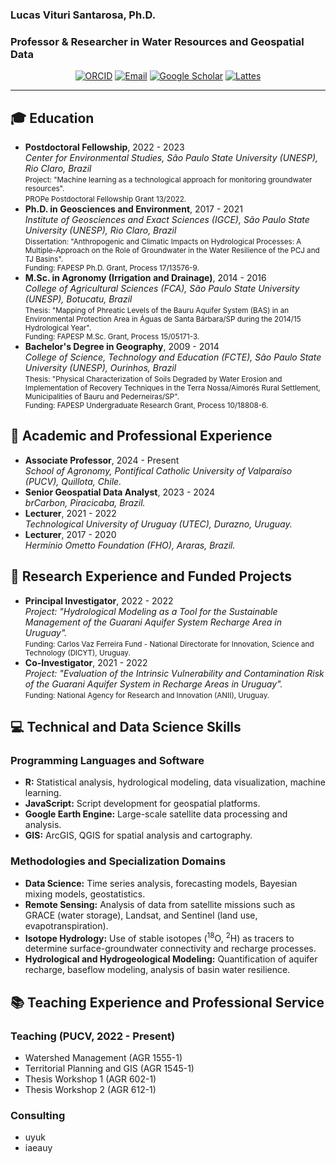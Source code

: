 <p align="center">
  <h3>Lucas Vituri Santarosa, Ph.D.</h1>
  <h3>Professor & Researcher in Water Resources and Geospatial Data</h3>
</td>
</tr>

<p align="center">
  <a href="https://orcid.org/0000-0001-7180-7715" target="_blank"><img src="https://img.shields.io/badge/ORCID-0000--0001--7180--7715-A6CE39?style=for-the-badge&logo=orcid&logoColor=white" alt="ORCID"/></a>
  <a href="mailto:lucasviturisantarosa@gmail.com"><img src="https://img.shields.io/badge/Email-Contact_Me-D14836?style=for-the-badge&logo=gmail&logoColor=white" alt="Email"/></a>
  <a href="https://scholar.google.com/citations?user=cu3ygKsAAAAJ&hl=pt-BR" target="_blank"><img src="https://img.shields.io/badge/Google_Scholar-4285F4?style=for-the-badge&logo=google-scholar&logoColor=white" alt="Google Scholar"/></a>
  <a href="http://lattes.cnpq.br/6956823206144420 target="_blank"><img src="https://img.shields.io/badge/Google_Scholar-4285F4?style=for-the-badge&logo=google-scholar&logoColor=white" alt="Lattes"/></a>
</p>

---

## 🎓 Education

<ul>
    <li>
    <strong>Postdoctoral Fellowship</strong>, 2022 - 2023<br>
    <em>Center for Environmental Studies, São Paulo State University (UNESP), Rio Claro, Brazil</em><br>
    <small>Project: "Machine learning as a technological approach for monitoring groundwater resources".</small><br>
    <small>PROPe Postdoctoral Fellowship Grant 13/2022.</small>
  </li>
  <li>
    <strong>Ph.D. in Geosciences and Environment</strong>, 2017 - 2021<br>
    <em>Institute of Geosciences and Exact Sciences (IGCE), São Paulo State University (UNESP), Rio Claro, Brazil</em><br>
    <small>Dissertation: "Anthropogenic and Climatic Impacts on Hydrological Processes: A Multiple-Approach on the Role of Groundwater in the Water Resilience of the PCJ and TJ Basins".<br>
    Funding: FAPESP Ph.D. Grant, Process 17/13576-9.</small>
  </li>
  <li>
    <strong>M.Sc. in Agronomy (Irrigation and Drainage)</strong>, 2014 - 2016<br>
    <em>College of Agricultural Sciences (FCA), São Paulo State University (UNESP), Botucatu, Brazil</em><br>
    <small>Thesis: "Mapping of Phreatic Levels of the Bauru Aquifer System (BAS) in an Environmental Protection Area in Águas de Santa Bárbara/SP during the 2014/15 Hydrological Year".<br>
    Funding: FAPESP M.Sc. Grant, Process 15/05171-3.</small>
  </li>
  <li>
    <strong>Bachelor's Degree in Geography</strong>, 2009 - 2014<br>
    <em>College of Science, Technology and Education (FCTE), São Paulo State University (UNESP), Ourinhos, Brazil</em><br>
    <small>Thesis: "Physical Characterization of Soils Degraded by Water Erosion and Implementation of Recovery Techniques in the Terra Nossa/Aimorés Rural Settlement, Municipalities of Bauru and Pederneiras/SP".<br>
    Funding: FAPESP Undergraduate Research Grant, Process 10/18808-6.</small>
  </li>
</ul>

## 💼 Academic and Professional Experience

<ul>
  <li><strong>Associate Professor</strong>, 2024 - Present<br><em>School of Agronomy, Pontifical Catholic University of Valparaíso (PUCV), Quillota, Chile.</em></li>
  <li><strong>Senior Geospatial Data Analyst</strong>, 2023 - 2024 <br><em>brCarbon, Piracicaba, Brazil.</em></li>
  <li><strong>Lecturer</strong>, 2021 - 2022<br><em>Technological University of Uruguay (UTEC), Durazno, Uruguay.</em></li>
  <li><strong>Lecturer</strong>, 2017 - 2020<br><em>Hermínio Ometto Foundation (FHO), Araras, Brazil.</em></li>
</ul>

## 🔬 Research Experience and Funded Projects

<ul>
  <li>
    <strong>Principal Investigator</strong>, 2022 - 2022<br>
    <em>Project: "Hydrological Modeling as a Tool for the Sustainable Management of the Guarani Aquifer System Recharge Area in Uruguay".</em><br>
    <small>Funding: Carlos Vaz Ferreira Fund - National Directorate for Innovation, Science and Technology (DlCYT), Uruguay.</small>
  </li>
  <li>
    <strong>Co-Investigator</strong>, 2021 - 2022<br>
    <em>Project: "Evaluation of the Intrinsic Vulnerability and Contamination Risk of the Guarani Aquifer System in Recharge Areas in Uruguay".</em><br>
    <small>Funding: National Agency for Research and Innovation (ANII), Uruguay.</small>
  </li>
</ul>

## 💻 Technical and Data Science Skills

### Programming Languages and Software
<ul>
  <li><b>R:</b> Statistical analysis, hydrological modeling, data visualization, machine learning.</li>
  <li><b>JavaScript:</b> Script development for geospatial platforms.</li>
  <li><b>Google Earth Engine:</b> Large-scale satellite data processing and analysis.</li>
  <li><b>GIS:</b> ArcGIS, QGIS for spatial analysis and cartography.</li>
</ul>

### Methodologies and Specialization Domains
<ul>
  <li><b>Data Science:</b> Time series analysis, forecasting models, Bayesian mixing models, geostatistics.</li>
  <li><b>Remote Sensing:</b> Analysis of data from satellite missions such as GRACE (water storage), Landsat, and Sentinel (land use, evapotranspiration).</li>
  <li><b>Isotope Hydrology:</b> Use of stable isotopes (<sup>18</sup>O, <sup>2</sup>H) as tracers to determine surface-groundwater connectivity and recharge processes.</li>
  <li><b>Hydrological and Hydrogeological Modeling:</b> Quantification of aquifer recharge, baseflow modeling, analysis of basin water resilience.</li>
</ul>

## 📚 Teaching Experience and Professional Service

<table width="100%">
<tr>
  
### Teaching (PUCV, 2022 - Present)
<ul>
  <li>Watershed Management (AGR 1555-1)</li>
  <li>Territorial Planning and GIS (AGR 1545-1)</li>
  <li>Thesis Workshop 1 (AGR 602-1)</li>
  <li>Thesis Workshop 2 (AGR 612-1)</li>
</ul>

</td>

### Consulting
<ul>
  <li>uyuk</li>
  <li>iaeauy</li>
</ul>

</td>
</tr>
</table>
